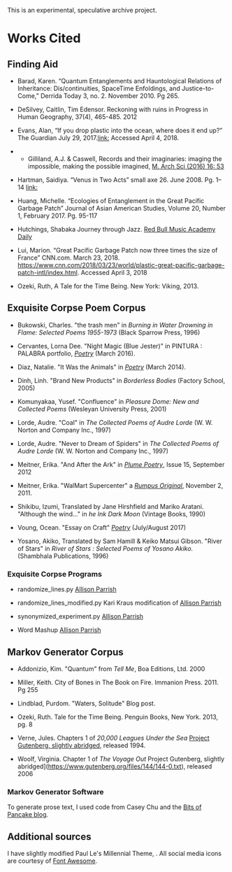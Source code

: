 This is an experimental, speculative archive project.

# Works Cited
## Finding Aid

* Barad, Karen. “Quantum Entanglements and Hauntological Relations of Inheritance: Dis/continuities, SpaceTime Enfoldings, and Justice-to-Come,” Derrida Today 3, no. 2. November 2010. Pg 265.

* DeSilvey, Caitlin, Tim Edensor. Reckoning with ruins in Progress in Human Geography, 37(4), 465-485. 2012

* Evans, Alan, “If you drop plastic into the ocean, where does it end up?” The Guardian July 29, 2017.[link:](https://www.theguardian.com/environment/2017/jun/29/if-you-drop-plastic-in-the-ocean-where-does-it-end-up) Accessed April 4, 2018.

* * Gilliland, A.J. & Caswell, Records and their imaginaries: imaging the impossible, making the possible imagined, [M. Arch Sci (2016) 16: 53](https://doi.org/10.1007/s10502-015-9259-z)

* Hartman, Saidiya. “Venus in Two Acts” small axe 26. June 2008. Pg. 1–14 [link:](http://www.imagineic.nl/sites/default/files/files/Hartman%20Venus%20in%20Two%20Acts.pdf)

* Huang, Michelle. “Ecologies of Entanglement in the Great Pacific Garbage Patch” Journal of Asian American Studies, Volume 20, Number 1, February 2017.  Pg. 95-117

* Hutchings, Shabaka Journey through Jazz. [Red Bull Music Academy Daily](http://daily.redbullmusicacademy.com/2016/04/shabaka-hutchings)

* Lui, Marion. “Great Pacific Garbage Patch now three times the size of France” CNN.com. March 23, 2018. https://www.cnn.com/2018/03/23/world/plastic-great-pacific-garbage-patch-intl/index.html. Accessed April 3, 2018

* Ozeki, Ruth, A Tale for the Time Being. New York: Viking, 2013.


## Exquisite Corpse Poem Corpus

* Bukowski, Charles. "the trash men" in *Burning in Water Drowning in Flame: Selected Poems 1955-1973* (Black Sparrow Press, 1996)

* Cervantes, Lorna Dee. "Night Magic (Blue Jester)" in PINTURA : PALABRA portfolio, [*Poetry*](https://www.poetryfoundation.org/poetrymagazine/poems/58859/night-magic-blue-jester) (March 2016).

* Diaz, Natalie. "It Was the Animals" in [*Poetry*](https://www.poetryfoundation.org/poetrymagazine/poems/56833/it-was-the-animals) (March 2014).

* Dinh, Linh. "Brand New Products" in *Borderless Bodies* (Factory School, 2005)

* Komunyakaa, Yusef. "Confluence" in *Pleasure Dome: New and Collected Poems* (Wesleyan University Press, 2001)

* Lorde, Audre. "Coal" in *The Collected Poems of Audre Lorde* (W. W. Norton and Company Inc., 1997)

* Lorde, Audre. "Never to Dream of Spiders" in *The Collected Poems of Audre Lorde* (W. W. Norton and Company Inc., 1997)

* Meitner, Erika. "And After the Ark" in [*Plume Poetry*](http://plumepoetry.com/2012/09/and-after-the-ark-by-erika-meitner/), Issue 15, September 2012

* Meitner, Erika. "WalMart Supercenter" a [*Rumpus Original*](http://therumpus.net/2011/11/walmart-supercenter-a-rumpus-original-poem-by-erika-meitner/), November 2, 2011.

* Shikibu, Izumi, Translated by Jane Hirshfield and Mariko Aratani. "Although the wind..." in *he Ink Dark Moon* (Vintage Books, 1990)

* Voung, Ocean. "Essay on Craft" [*Poetry*](https://www.poetryfoundation.org/poetrymagazine/poems/142852/essay-on-craft) (July/August 2017)

* Yosano, Akiko, Translated by Sam Hamill & Keiko Matsui Gibson. "River of Stars" in *River of Stars : Selected Poems of Yosano Akiko.* (Shambhala Publications, 1996)

### Exquisite Corpse Programs

* randomize_lines.py [Allison Parrish](https://www.decontextualize.com/)

* randomize_lines_modified.py Kari Kraus modification of [Allison Parrish](https://www.decontextualize.com/)

* synonymized_experiment.py [Allison Parrish](https://www.decontextualize.com/)

* Word Mashup [Allison Parrish](https://www.decontextualize.com/)

## Markov Generator Corpus

* Addonizio, Kim. "Quantum" from *Tell Me*, Boa Editions, Ltd. 2000

* Miller, Keith. City of Bones in The Book on Fire. Immanion Press. 2011. Pg 255

* Lindblad, Purdom. "Waters, Solitude" Blog post.

* Ozeki, Ruth. Tale for the Time Being. Penguin Books, New York. 2013, pg. 8

* Verne, Jules. Chapters 1 of *20,000 Leagues Under the Sea* [Project Gutenberg, slightly abridged](http://www.gutenberg.org/cache/epub/164/pg164.txt), released 1994.

* Woolf, Virginia. Chapter 1 of *The Voyage Out* Project Gutenberg, slightly abridged](https://www.gutenberg.org/files/144/144-0.txt), released 2006

### Markov Generator Software
To generate prose text, I used code from Casey Chu and the [Bits of Pancake blog](http://www.bitsofpancake.com/programming/markov-chain-text-generator/).

## Additional sources
I have slightly modified Paul Le's Millennial Theme,  .
All social media icons are courtesy of [Font Awesome](http://fontawesome.io/).
